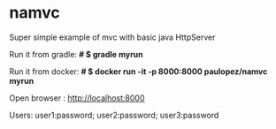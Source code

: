 # namvc

Super simple example of mvc with basic java HttpServer

<p>Run it from gradle: <b># $ gradle myrun</b></p>
<p>Run it from docker: <b># $ docker run -it -p 8000:8000 paulopez/namvc myrun</b></p>

<p>Open browser : <a href="http://localhost:8000">http://localhost:8000</a></p>

<p>Users: user1:password; user2:password; user3:password </p>
